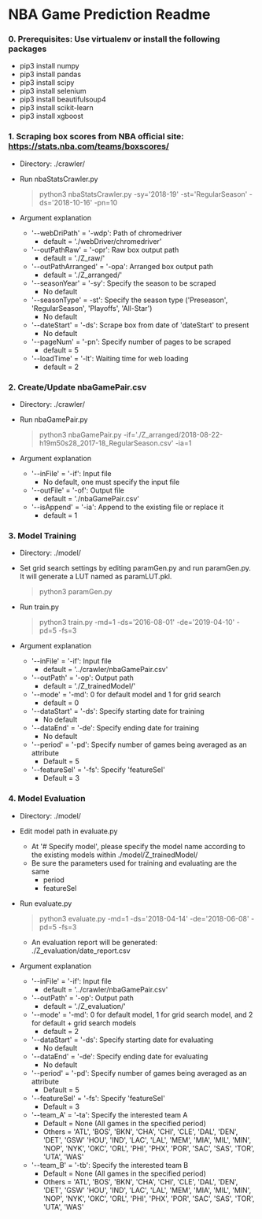 # NBA Game Prediction Readme
### 0. Prerequisites: Use virtualenv or install the following packages
- pip3 install numpy
- pip3 install pandas
- pip3 install scipy
- pip3 install selenium
- pip3 install beautifulsoup4
- pip3 install scikit-learn
- pip3 install xgboost


### 1. Scraping box scores from NBA official site: https://stats.nba.com/teams/boxscores/
- Directory: ./crawler/
- Run nbaStatsCrawler.py
    > python3 nbaStatsCrawler.py -sy='2018-19' -st='RegularSeason' -ds='2018-10-16' -pn=10


- Argument explanation
    - '--webDriPath' = '-wdp': Path of chromedriver
        - default = './webDriver/chromedriver'
    - '--outPathRaw' = '-opr': Raw box output path
        - default = './Z_raw/'
    - '--outPathArranged' = '-opa': Arranged box output path
        - default = './Z_arranged/'
    - '--seasonYear' = '-sy': Specify the season to be scraped
        - No default
    - '--seasonType' = -st': Specify the season type ('Preseason', 'RegularSeason', 'Playoffs', 'All-Star')
        - No default
    - '--dateStart' = '-ds': Scrape box from date of 'dateStart' to present
        - No default
    - '--pageNum' = '-pn': Specify number of pages to be scraped
        - default = 5
    - '--loadTime' = '-lt': Waiting time for web loading
        - default = 2


### 2. Create/Update nbaGamePair.csv
- Directory: ./crawler/
- Run nbaGamePair.py
    > python3 nbaGamePair.py -if='./Z_arranged/2018-08-22-h19m50s28_2017-18_RegularSeason.csv' -ia=1


- Argument explanation
    - '--inFile' = '-if': Input file
        - No default, one must specify the input file
    - '--outFile' = '-of': Output file
        - default = './nbaGamePair.csv'
    - '--isAppend' = '-ia': Append to the existing file or replace it
        - default = 1


### 3. Model Training
- Directory: ./model/
- Set grid search settings by editing paramGen.py and run paramGen.py. It will generate a LUT named as paramLUT.pkl.
    > python3 paramGen.py
    
    
- Run train.py
    > python3 train.py -md=1 -ds='2016-08-01' -de='2019-04-10' -pd=5 -fs=3


- Argument explanation
    - '--inFile' = '-if': Input file
        - default = '../crawler/nbaGamePair.csv'
    - '--outPath' = '-op': Output path
        - default = './Z_trainedModel/'
    - '--mode' = '-md': 0 for default model and 1 for grid search
        - default = 0
    - '--dataStart' = '-ds': Specify starting date for training
        - No default
    - '--dataEnd' = '-de': Specify ending date for training
        - No default
    - '--period' = '-pd': Specify number of games being averaged as an attribute
        - Default = 5
    - '--featureSel' = '-fs': Specify 'featureSel'
        - Default = 3


### 4. Model Evaluation
- Directory: ./model/
- Edit model path in evaluate.py
    - At '# Specify model', please specify the model name according to the existing models within ./model/Z_trainedModel/
    - Be sure the parameters used for training and evaluating are the same
        - period
        - featureSel
        
        
- Run evaluate.py
    > python3 evaluate.py -md=1 -ds='2018-04-14' -de='2018-06-08' -pd=5 -fs=3
    
    - An evaluation report will be generated: ./Z_evaluation/date_report.csv
    
    
- Argument explanation
    - '--inFile' = '-if': Input file
        - default = '../crawler/nbaGamePair.csv'
    - '--outPath' = '-op': Output path
        - default = './Z_evaluation/'
    - '--mode' = '-md': 0 for default model, 1 for grid search model, and 2 for default + grid search models
        - default = 2
    - '--dataStart' = '-ds': Specify starting date for evaluating
        - No default
    - '--dataEnd' = '-de': Specify ending date for evaluating
        - No default
    - '--period' = '-pd': Specify number of games being averaged as an attribute
        - Default = 5
    - '--featureSel' = '-fs': Specify 'featureSel'
        - Default = 3
    - '--team_A' = '-ta': Specify the interested team A
        - Default = None (All games in the specified period)
        - Others = 'ATL', 'BOS', 'BKN', 'CHA', 'CHI', 'CLE', 'DAL', 'DEN', 'DET', 'GSW' 'HOU', 'IND', 'LAC', 'LAL', 'MEM', 'MIA', 'MIL', 'MIN', 'NOP', 'NYK', 'OKC', 'ORL', 'PHI', 'PHX', 'POR', 'SAC', 'SAS', 'TOR', 'UTA', 'WAS'
    - '--team_B' = '-tb': Specify the interested team B
        - Default = None (All games in the specified period)
        - Others = 'ATL', 'BOS', 'BKN', 'CHA', 'CHI', 'CLE', 'DAL', 'DEN', 'DET', 'GSW' 'HOU', 'IND', 'LAC', 'LAL', 'MEM', 'MIA', 'MIL', 'MIN', 'NOP', 'NYK', 'OKC', 'ORL', 'PHI', 'PHX', 'POR', 'SAC', 'SAS', 'TOR', 'UTA', 'WAS'
